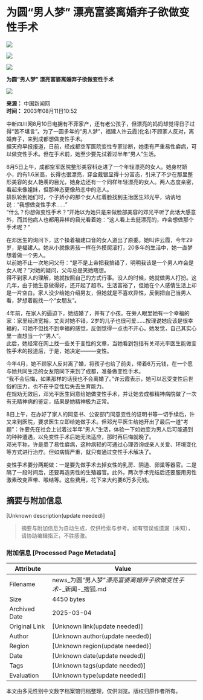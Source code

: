 # 为圆“男人梦” 漂亮富婆离婚弃子欲做变性手术

![](https://images.sohu.com/ccc.gif)

![](https://images.sohu.com/uiue/sohu_logo/2005/sohu_logo2.gif)

![](https://images.sohu.com/uiue/sohu_logo/2005/news_logo2.gif)

**为圆“男人梦” 漂亮富婆离婚弃子欲做变性手术**

![](https://images.sohu.com/ccc.gif)

**来源：** 中国新闻网  
**时间：** 2003年08月11日10:52  

中新四川网8月10日电拥有不菲家产，还有老公孩子，但漂亮的妈妈却觉得日子过得“苦不堪言”。为了一圆多年的“男人梦”，福建人许云霞(化名)不顾家人反对，离婚弃子，来到成都想做变性手术。  
据天府早报报道，日前，经成都空军医院变性专家诊断，她患有严重易性癖病，可以做变性手术。但在手术前，她至少要先试着过半年“男人”生活。  

8月5日上午，成都空军医院整形美容科走进了一个年轻漂亮的女人。她身材娇小，约有1.6米高，长得也很漂亮，穿金戴银显得十分富态，引来了不少在那里整形美容的女人艳羡的目光，她身边还有一个同样年轻漂亮的女人。两人态度亲密，看起来像姐妹，但那神态更像热恋中的恋人。  
排队轮到她们时，个子娇小的那个女人红着脸找到主治医生邓光平，讷讷地说：“我想做变性手术……”  
“什么？你想做变性手术？”开始以为她只是来做脸部美容的邓光平听了此话大感意外，而其他病人也都用异样的目光看着她：“这人看上去挺漂亮的，咋会想做那个手术呢？”  

在邓医生的询问下，这个操着福建口音的女人道出了原委。她叫许云霞，今年29岁，是福建人。她从小就像男孩一样在外摸爬滚打，20多年的生活中，她一直梦想着做一个男人。  
以前她不止一次地问父母：“是不是上帝把我搞错了，明明我该是一个男人咋会是女人呢？”对她的疑问，父母总是笑她瞎想。  
得不到家人的理解，她就按照自己的方式行事。没人的时候，她就做男人打扮。这几年，由于她生意做得好，还开起了超市。生活富裕了，但她在个人感情生活上却是一片空白。家人没少给她介绍男友，但她就是不喜欢异性，反倒把自己当男人看，梦想着能找一个“女朋友”。  

4年前，在家人的逼迫下，她结婚了，并有了小孩。在旁人眼里她有一个幸福的家：家里经济宽裕，丈夫对她不错，2岁的儿子也很可爱……按理说她应该是很幸福的，可她不但找不到幸福的感觉，反倒觉得一点也不开心。她发觉，自己其实心里一直想当一个“男人”。  
此后，她经常在网上找一些关于变性的文章，当她看到包括有关邓光平医生能做变性手术的报道后，于是，她决定———变性。  

今年4月，她不顾家人反对离了婚，将孩子也给了前夫，带着6万元钱，在一个愿与她共同生活的女友陪同下来到了成都，准备做变性手术。  
“我不会后悔，如果那样的话我也不会离婚了。”许云霞表示，她可以忍受变性后世俗的压力，也不在乎变性后失去生育能力。  
在规劝无效后，邓光平医生同意给她做变性手术，并让她去成都精神病院做了一次有无精神病的鉴定，结果是她精神极为正常。  

8日上午，在办好了家人的同意书、公安部门同意变性的证明书等一切手续后，许又来到医院，要求医生立即给她做手术。但邓光平医生给她开出了最后一道“考题”：许要先在社会上试着过半年“男人”生活，体验一下如她变为男人后可能遇到的种种遭遇，以免变性手术后她无法适应，那时再后悔就晚了。  
邓光平称，许是患了易性癖病，这种病轻的可通过心理咨询或亲人关爱、环境变化等方式进行治疗。但如病情严重，就只有通过变性手术解决了。  

变性手术要分两期做：一是要先做手术去掉女性的乳房、阴道、卵巢等器官。二是隔了一段时间后，还要再造男性的生殖器官。此外，两次手术完结后还要服用男性激素改变声带、喉结等。这些费用，花下来大约要6万多元钱。
<!-- tcd_original_link http://news.sohu.com/28/75/news212007528.shtml -->


## 摘要与附加信息

<!-- tcd_abstract -->
[Unknown description(update needed)]
<!-- tcd_abstract_end -->

> 摘要与附加信息为自动生成，仅供检索与参考。如有错误或遗漏（未知），请协助编辑指正，不胜感激。

### 附加信息 [Processed Page Metadata]

| Attribute       | Value                                  |
|-----------------|----------------------------------------|
| Filename        | news_为圆“男人梦”_漂亮富婆离婚弃子欲做变性手术_-_新闻-_搜狐.md                             |
| Size            | 4450 bytes                           |
| Archived Date   | 2025-03-04                             |
| Original Link   | [Unknown link(update needed)]                       |
| Author          | [Unknown author(update needed)]                               |
| Region          | [Unknown region(update needed)]                               |
| Date            | [Unknown date(update needed)]                                 |
| Tags            | [Unknown tags(update needed)]                                 |
| Evaluation            | [Unknown type(update needed)]                                 |
<!-- tcd_table_end -->

本文由多元性别中文数字档案馆归档整理，仅供浏览。版权归原作者所有。
